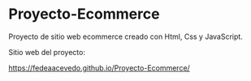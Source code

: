 # Proyecto-Ecommerce

Proyecto de sitio web ecommerce creado con Html, Css y JavaScript.

Sitio web del proyecto:

https://fedeaacevedo.github.io/Proyecto-Ecommerce/
